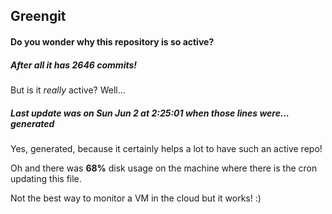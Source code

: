 ## Greengit

#### Do you wonder why this repository is so active?

##### After all it has 2646 commits!

But is it *really* active? Well...

##### Last update was on Sun Jun 2 at 2:25:01 when those lines were... generated

Yes, generated, because it certainly helps a lot to have such an active repo!

Oh and there was **68%** disk usage on the machine
where there is the cron updating this file.

Not the best way to monitor a VM in the cloud but it works! :)
